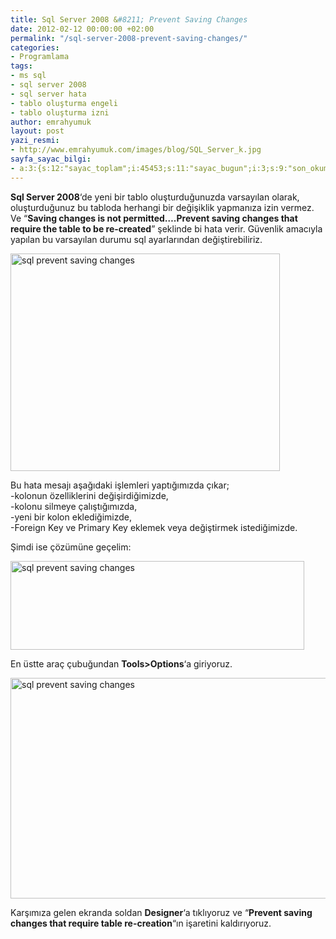 ```yaml
---
title: Sql Server 2008 &#8211; Prevent Saving Changes
date: 2012-02-12 00:00:00 +02:00
permalink: "/sql-server-2008-prevent-saving-changes/"
categories:
- Programlama
tags:
- ms sql
- sql server 2008
- sql server hata
- tablo oluşturma engeli
- tablo oluşturma izni
author: emrahyumuk
layout: post
yazi_resmi:
- http://www.emrahyumuk.com/images/blog/SQL_Server_k.jpg
sayfa_sayac_bilgi:
- a:3:{s:12:"sayac_toplam";i:45453;s:11:"sayac_bugun";i:3;s:9:"son_okuma";i:1366295002;}
---
```


**Sql Server 2008**&#8216;de yeni bir tablo oluşturduğunuzda varsayılan olarak, oluşturduğunuz bu tabloda herhangi bir değişiklik yapmanıza izin vermez. Ve &#8220;**Saving changes is not permitted&#8230;.Prevent saving changes that require the table to be re-created**&#8221; şeklinde bi hata verir. Güvenlik amacıyla yapılan bu varsayılan durumu sql ayarlarından değiştirebiliriz.

<!--more-->

<img title="sql prevent saving changes" src="http://www.emrahyumuk.com/images/blog/sql-prevent-saving-changes/prevent-01.png" alt="sql prevent saving changes" width="431" height="348" />

Bu hata mesajı aşağıdaki işlemleri yaptığımızda çıkar;  
-kolonun özelliklerini değişirdiğimizde,  
-kolonu silmeye çalıştığımızda,  
-yeni bir kolon eklediğimizde,  
-Foreign Key ve Primary Key eklemek veya değiştirmek istediğimizde.

Şimdi ise çözümüne geçelim:

<img class="alignnone" title="sql prevent saving changes" src="http://www.emrahyumuk.com/images/blog/sql-prevent-saving-changes/prevent-02.png" alt="sql prevent saving changes" width="470" height="142" />

En üstte araç çubuğundan **Tools>Options**&#8216;a giriyoruz.

<img class="alignnone" title="sql prevent saving changes" src="http://www.emrahyumuk.com/images/blog/sql-prevent-saving-changes/prevent-03.png" alt="sql prevent saving changes" width="608" height="353" />

Karşımıza gelen ekranda soldan **Designer**&#8216;a tıklıyoruz ve &#8220;**Prevent saving changes that require table re-creation**&#8220;ın işaretini kaldırıyoruz.